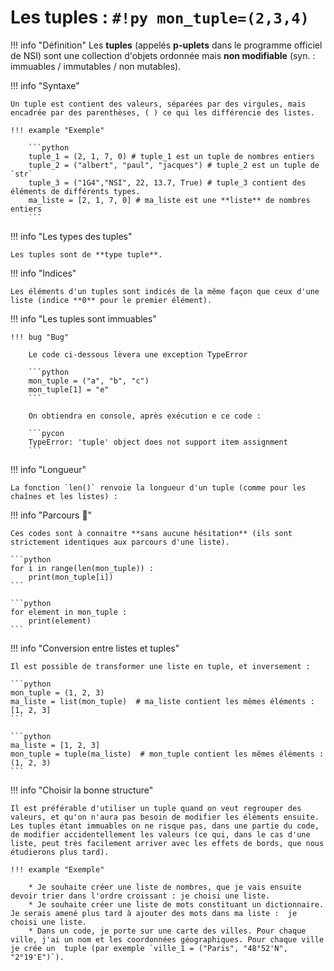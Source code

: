 # Les tuples : `#!py mon_tuple=(2,3,4)`

!!! info "Définition"
    Les **tuples** (appelés **p-uplets** dans le programme officiel de NSI) sont une collection d'objets ordonnée mais **non modifiable** (syn. : immuables / immutables / non mutables).

!!! info "Syntaxe"

    Un tuple est contient des valeurs, séparées par des virgules, mais encadrée par des parenthèses, ( ) ce qui les différencie des listes.

    !!! example "Exemple"

        ```python
        tuple_1 = (2, 1, 7, 0) # tuple_1 est un tuple de nombres entiers
        tuple_2 = ("albert", "paul", "jacques") # tuple_2 est un tuple de `str`
        tuple_3 = ("1G4","NSI", 22, 13.7, True) # tuple_3 contient des éléments de différents types. 
        ma_liste = [2, 1, 7, 0] # ma_liste est une **liste** de nombres entiers
        ```

!!! info "Les types des tuples"

    Les tuples sont de **type tuple**.

!!! info "Indices"

    Les éléments d'un tuples sont indicés de la même façon que ceux d'une liste (indice **0** pour le premier élément).

!!! info "Les tuples sont immuables"

    !!! bug "Bug"

        Le code ci-dessous lèvera une exception TypeError 

        ```python
        mon_tuple = ("a", "b", "c")
        mon_tuple[1] = "e"
        ```

        On obtiendra en console, après exécution e ce code :

        ```pycon
        TypeError: 'tuple' object does not support item assignment
        ```

!!! info "Longueur"

    La fonction `len()` renvoie la longueur d'un tuple (comme pour les chaînes et les listes) :


!!! info "Parcours 💚"

    Ces codes sont à connaitre **sans aucune hésitation** (ils sont strictement identiques aux parcours d'une liste).

    ```python
    for i in range(len(mon_tuple)) :
        print(mon_tuple[i])
    ```

    ```python
    for element in mon_tuple :
        print(element)
    ```

!!! info "Conversion entre listes et tuples"

    Il est possible de transformer une liste en tuple, et inversement :

    ```python
    mon_tuple = (1, 2, 3)
    ma_liste = list(mon_tuple)  # ma_liste contient les mêmes éléments : [1, 2, 3]
    ```

    ```python
    ma_liste = [1, 2, 3]
    mon_tuple = tuple(ma_liste)  # mon_tuple contient les mêmes éléments : (1, 2, 3)
    ```

!!! info "Choisir la bonne structure"

    Il est préférable d'utiliser un tuple quand on veut regrouper des valeurs, et qu'on n'aura pas besoin de modifier les éléments ensuite. Les tuples étant immuables on ne risque pas, dans une partie du code, de modifier accidentellement les valeurs (ce qui, dans le cas d'une liste, peut très facilement arriver avec les effets de bords, que nous étudierons plus tard).

    !!! example "Exemple"

        * Je souhaite créer une liste de nombres, que je vais ensuite devoir trier dans l'ordre croissant : je choisi une liste.
        * Je souhaite créer une liste de mots constituant un dictionnaire. Je serais amené plus tard à ajouter des mots dans ma liste :  je choisi une liste.
        * Dans un code, je porte sur une carte des villes. Pour chaque ville, j'ai un nom et les coordonnées géographiques. Pour chaque ville je crée un  tuple (par exemple `ville_1 = ("Paris", "48°52'N", "2°19'E")`).
